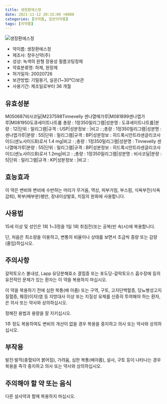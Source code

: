 ```yaml
---
title: 생장환에스정
date: 2021-11-12 20:15:09 +0800
categories: [의약품, 일반의약품]
tags: [의약품]
---
```

![생장환에스정](https://nedrug.mfds.go.kr/pbp/cmn/itemImageDownload/154333333086600032)

- 약이름: 생장환에스정
- 제조사: 정우신약(주)
- 성상: 녹색의 원형 장용성 필름코팅정제
- 약효분류명: 하제, 완장제
- 허가일자: 20020726
- 보관방법: 기밀용기, 실온(1~30℃)보관
- 사용기간: 제조일로부터 36 개월
## 유효성분
M050687비사코딜|M237598Tinnevelly 센나열매가루|M081899센나엽가루|M081950도큐세이트나트륨
총량 : 1정350밀리그램|성분명 : 도큐세이트나트륨|분량 : 12|단위 : 밀리그램|규격 : USP|성분정보 : |비고 : ;총량 : 1정350밀리그램|성분명 : 센나엽가루|분량 : 55|단위 : 밀리그램|규격 : BP|성분정보 : 히드록시안트라센글리코사이드(센노사이드B)로서 1.4 mg|비고 : ;총량 : 1정350밀리그램|성분명 : Tinnevelly 센나열매가루|분량 : 55|단위 : 밀리그램|규격 : BP|성분정보 : 히드록시안트라센글리코사이드(센노사이드B)로서 1.2mg|비고 : ;총량 : 1정350밀리그램|성분명 : 비사코딜|분량 : 5|단위 : 밀리그램|규격 : KP|성분정보 : |비고 :
## 효능효과
이 약은 변비와 변비에 수반하는 머리가 무거움, 역상, 피부거침, 부스럼, 식욕부진(식욕감퇴), 복부(배부분)팽만, 장내이상발효, 치질의 완화에 사용합니다.

## 사용법
15세 이상 및 성인은 1회 1~3정을 1일 1회 취침전(또는 공복(빈 속)시)에 복용합니다.

단, 처음은 최소량을 이용하고, 변통의 비율이나 상태를 보면서 조금씩 증량 또는 감량(줄임)하십시오.

## 주의사항
갈락토오스 불내성, Lapp 유당분해효소 결핍증 또는 포도당-갈락토오스 흡수장애 등의 유전적인 문제가 있는 환자는 이 약을 복용하지 마십시오.

이 약을 복용하기 전에 심한 복통(배 아픔) 또는 구역, 구토, 고지단백혈증, 당뇨병성고지질혈증, 췌장(이자)염 등 지방대사 이상 또는 지질성 유제를 신중히 투여해야 하는 환자, 은 의사 또는 약사와 상의하십시오.

정해진 용법과 용량을 잘 지키십시오.

1주 정도 복용하여도 변비의 개선이 없을 경우 복용을 중지하고 의사 또는 약사와 상의하십시오.

## 부작용
발진·발적(충혈되어 붉어짐), 가려움, 심한 복통(배아픔), 설사, 구토 등이 나타나는 경우 복용을 즉각 중지하고 의사 또는 약사와 상의하십시오.

## 주의해야 할 약 또는 음식
다른 설사약과 함께 복용하지 마십시오.

